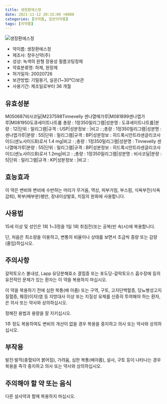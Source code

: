 ```yaml
---
title: 생장환에스정
date: 2021-11-12 20:15:09 +0800
categories: [의약품, 일반의약품]
tags: [의약품]
---
```

![생장환에스정](https://nedrug.mfds.go.kr/pbp/cmn/itemImageDownload/154333333086600032)

- 약이름: 생장환에스정
- 제조사: 정우신약(주)
- 성상: 녹색의 원형 장용성 필름코팅정제
- 약효분류명: 하제, 완장제
- 허가일자: 20020726
- 보관방법: 기밀용기, 실온(1~30℃)보관
- 사용기간: 제조일로부터 36 개월
## 유효성분
M050687비사코딜|M237598Tinnevelly 센나열매가루|M081899센나엽가루|M081950도큐세이트나트륨
총량 : 1정350밀리그램|성분명 : 도큐세이트나트륨|분량 : 12|단위 : 밀리그램|규격 : USP|성분정보 : |비고 : ;총량 : 1정350밀리그램|성분명 : 센나엽가루|분량 : 55|단위 : 밀리그램|규격 : BP|성분정보 : 히드록시안트라센글리코사이드(센노사이드B)로서 1.4 mg|비고 : ;총량 : 1정350밀리그램|성분명 : Tinnevelly 센나열매가루|분량 : 55|단위 : 밀리그램|규격 : BP|성분정보 : 히드록시안트라센글리코사이드(센노사이드B)로서 1.2mg|비고 : ;총량 : 1정350밀리그램|성분명 : 비사코딜|분량 : 5|단위 : 밀리그램|규격 : KP|성분정보 : |비고 :
## 효능효과
이 약은 변비와 변비에 수반하는 머리가 무거움, 역상, 피부거침, 부스럼, 식욕부진(식욕감퇴), 복부(배부분)팽만, 장내이상발효, 치질의 완화에 사용합니다.

## 사용법
15세 이상 및 성인은 1회 1~3정을 1일 1회 취침전(또는 공복(빈 속)시)에 복용합니다.

단, 처음은 최소량을 이용하고, 변통의 비율이나 상태를 보면서 조금씩 증량 또는 감량(줄임)하십시오.

## 주의사항
갈락토오스 불내성, Lapp 유당분해효소 결핍증 또는 포도당-갈락토오스 흡수장애 등의 유전적인 문제가 있는 환자는 이 약을 복용하지 마십시오.

이 약을 복용하기 전에 심한 복통(배 아픔) 또는 구역, 구토, 고지단백혈증, 당뇨병성고지질혈증, 췌장(이자)염 등 지방대사 이상 또는 지질성 유제를 신중히 투여해야 하는 환자, 은 의사 또는 약사와 상의하십시오.

정해진 용법과 용량을 잘 지키십시오.

1주 정도 복용하여도 변비의 개선이 없을 경우 복용을 중지하고 의사 또는 약사와 상의하십시오.

## 부작용
발진·발적(충혈되어 붉어짐), 가려움, 심한 복통(배아픔), 설사, 구토 등이 나타나는 경우 복용을 즉각 중지하고 의사 또는 약사와 상의하십시오.

## 주의해야 할 약 또는 음식
다른 설사약과 함께 복용하지 마십시오.

